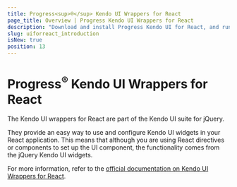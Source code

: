 ```yaml
---
title: Progress<sup>®</sup> Kendo UI Wrappers for React
page_title: Overview | Progress Kendo UI Wrappers for React
description: "Download and install Progress Kendo UI for React, and run a sample application."
slug: uiforreact_introduction
isNew: true
position: 13
---
```


# Progress<sup>®</sup> Kendo UI Wrappers for React

The Kendo UI wrappers for React are part of the Kendo UI suite for jQuery.

They provide an easy way to use and configure Kendo UI widgets in your React application. This means that although you are using React directives or components to set up the UI component, the functionality comes from the jQuery Kendo UI widgets.

For more information, refer to the [official documentation on Kendo UI Wrappers for React](http://docs.telerik.com/kendo-ui-wrappers-react/introduction).
